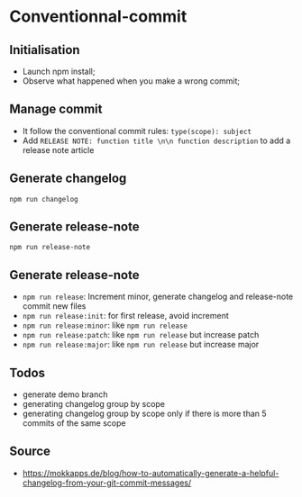 # Conventionnal-commit

## Initialisation

- Launch npm install;
- Observe what happened when you make a wrong commit;

## Manage commit

- It follow the conventional commit rules: `type(scope): subject`
- Add `RELEASE NOTE: function title \n\n function description` to add a release note article

## Generate changelog

`npm run changelog`

## Generate release-note

`npm run release-note`

## Generate release-note

- `npm run release`: Increment minor, generate changelog and release-note commit new files
- `npm run release:init`: for first release, avoid increment
- `npm run release:minor`: like `npm run release`
- `npm run release:patch`: like `npm run release` but increase patch
- `npm run release:major`: like `npm run release` but increase major

## Todos

- generate demo branch
- generating changelog group by scope
- generating changelog group by scope only if there is more than 5 commits of the same scope

## Source

- https://mokkapps.de/blog/how-to-automatically-generate-a-helpful-changelog-from-your-git-commit-messages/
